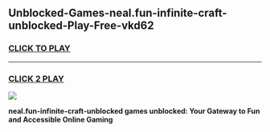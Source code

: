 
## Unblocked-Games-neal.fun-infinite-craft-unblocked-Play-Free-vkd62
<h3>
<a href="https://premium76.site?title=neal.fun-infinite-craft-unblocked&ref=10A">CLICK TO PLAY</a></h3>
<hr>

<h3>
<a href="https://premium76.site?title=neal.fun-infinite-craft-unblocked&ref=10A">CLICK 2 PLAY</a>
  
</h3>

<a href="https://premium76.site?title=neal.fun-infinite-craft-unblocked&ref=10A"><img src="https://clearcache.store/games.png"></a>


**neal.fun-infinite-craft-unblocked games unblocked: Your Gateway to Fun and Accessible Online Gaming**
